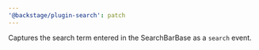 ```yaml
---
'@backstage/plugin-search': patch
---
```


Captures the search term entered in the SearchBarBase as a `search` event.
